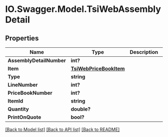 # IO.Swagger.Model.TsiWebAssemblyDetail
## Properties

Name | Type | Description | Notes
------------ | ------------- | ------------- | -------------
**AssemblyDetailNumber** | **int?** |  | [optional] 
**Item** | [**TsiWebPriceBookItem**](TsiWebPriceBookItem.md) |  | [optional] 
**Type** | **string** |  | [optional] 
**LineNumber** | **int?** |  | [optional] 
**PriceBookNumber** | **int?** |  | [optional] 
**ItemId** | **string** |  | [optional] 
**Quantity** | **double?** |  | [optional] 
**PrintOnQuote** | **bool?** |  | [optional] 

[[Back to Model list]](../README.md#documentation-for-models) [[Back to API list]](../README.md#documentation-for-api-endpoints) [[Back to README]](../README.md)

